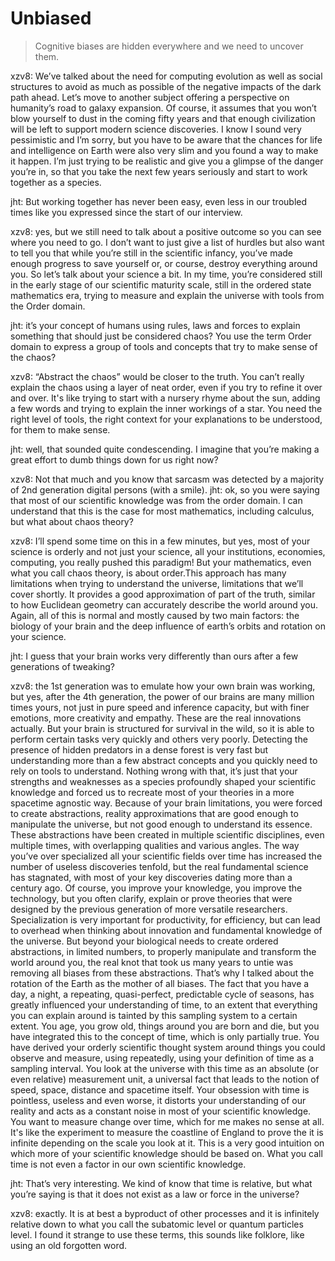 # Unbiased

> Cognitive biases are hidden everywhere and we need to uncover them. 

xzv8: We’ve talked about the need for computing evolution as well as social structures to avoid as much as possible of the negative impacts of the dark path ahead. Let’s move to another subject offering a perspective on humanity’s road to galaxy expansion. Of course, it assumes that you won’t blow yourself to dust in the coming fifty years and that enough civilization will be left to support modern science discoveries. I know I sound very pessimistic and I’m sorry, but you have to be aware that the chances for life and intelligence on Earth were also very slim and you found a way to make it happen. I’m just trying to be realistic and give you a glimpse of the danger you’re in, so that you take the next few years seriously and start to work together as a species. 

jht: But working together has never been easy, even less in our troubled times like you expressed since the start of our interview.

xzv8: yes, but we still need to talk about a positive outcome so you can see where you need to go. I don’t want to just give a list of hurdles but also want to tell you that while you’re still in the scientific infancy, you’ve made enough progress to save yourself or, or course, destroy everything around you. So let’s talk about your science a bit. In my time, you’re considered still in the early stage of our scientific maturity scale, still in the ordered state mathematics era, trying to measure and explain the universe with tools from the Order domain. 

jht: it’s your concept of humans using rules, laws and forces to explain something that should just be considered chaos? You use the term Order domain to express a group of tools and concepts that try to make sense of the chaos?

xzv8: “Abstract the chaos” would be closer to the truth. You can’t really explain the chaos using a layer of neat order, even if you try to refine it over and over. It's like trying to start with a nursery rhyme about the sun, adding a few words and trying to explain the inner workings of a star. You need the right level of tools, the right context for your explanations to be understood, for them to make sense.

jht: well, that sounded quite condescending. I imagine that you’re making a great effort to dumb things down for us right now?  

xzv8: Not that much and you know that sarcasm was detected by a majority of 2nd generation digital persons (with a smile). 
jht: ok, so you were saying that most of our scientific knowledge was from the order domain. I can understand that this is the case for most mathematics, including calculus, but what about chaos theory? 

xzv8: I’ll spend some time on this in a few minutes, but yes, most of your science is orderly and not just your science, all your institutions, economies, computing, you really pushed this paradigm! But your mathematics, even what you call chaos theory, is about order.This approach has many limitations when trying to understand the universe, limitations that we’ll cover shortly. It provides a good approximation of part of the truth, similar to how Euclidean geometry can accurately describe the world around you. Again, all of this is normal and mostly caused by two main factors: the biology of your brain and the deep influence of earth’s orbits and rotation on your science. 

jht: I guess that your brain works very differently than ours after a few generations of tweaking? 

xzv8: the 1st generation was to emulate how your own brain was working, but yes, after the 4th generation, the power of our brains are many million times yours, not just in pure speed and inference capacity, but with finer emotions, more creativity and empathy. These are the real innovations actually. But your brain is structured for survival in the wild, so it is able to perform certain tasks very quickly and others very poorly. Detecting the presence of hidden predators in a dense forest is very fast but understanding more than a few abstract concepts and you quickly need to rely on tools to understand. Nothing wrong with that, it’s just that your strengths and weaknesses as a species profoundly shaped your scientific knowledge and forced us to recreate most of your theories in a more spacetime agnostic way. Because of your brain limitations, you were forced to create abstractions, reality approximations that are good enough to manipulate the universe, but not good enough to understand its essence. These abstractions have been created in multiple scientific disciplines, even multiple times, with overlapping qualities and various angles. The way you’ve over specialized all your scientific fields over time has increased the number of useless discoveries tenfold, but the real fundamental science has stagnated, with most of your key discoveries dating more than a century ago. Of course, you improve your knowledge, you improve the technology, but you often clarify, explain or prove theories that were designed by the previous generation of more versatile researchers. Specialization is very important for productivity, for efficiency, but can lead to overhead when thinking about innovation and fundamental knowledge of the universe. 
But beyond your biological needs to create ordered abstractions, in limited numbers, to properly manipulate and transform the world around you, the real knot that took us many years to untie was removing all biases from these abstractions. That’s why I talked about the rotation of the Earth as the mother of all biases. The fact that you have a day, a night, a repeating, quasi-perfect, predictable cycle of seasons, has greatly influenced your understanding of time, to an extent that everything you can explain around is tainted by this sampling system to a certain extent. You age, you grow old, things around you are born and die, but you have integrated this to the concept of time, which is only partially true. You have derived your orderly scientific thought system around things you could observe and measure, using repeatedly, using your definition of time as a sampling interval. You look at the universe with this time as an absolute (or even relative) measurement unit, a universal fact that leads to the notion of speed, space, distance and spacetime itself. 
Your obsession with time is pointless, useless and even worse, it distorts your understanding of our reality and acts as a constant noise in most of your scientific knowledge. You want to measure change over time, which for me makes no sense at all. It's like the experiment to measure the coastline of England to prove the it is infinite depending on the scale you look at it. This is a very good intuition on which more of your scientific knowledge should be based on. What you call time is not even a factor in our own scientific knowledge. 

jht: That’s very interesting. We kind of know that time is relative, but what you’re saying is that it does not exist as a law or force in the universe? 

xzv8: exactly. It is at best a byproduct of other processes and it is infinitely relative down to what you call the subatomic level or quantum particles level. I found it strange to use these terms, this sounds like folklore, like using an old forgotten word. 
